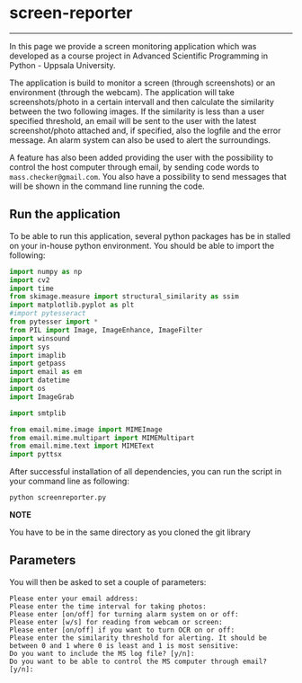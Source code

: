 # screen-reporter
---
In this page we provide a screen monitoring application which was developed as a course project in Advanced Scientific Programming in Python - Uppsala University.

The application is build to monitor a screen (through screenshots) or an environment (through the webcam). The application will take screenshots/photo in a certain intervall and then calculate the similarity between the two following images. If the similarity is less than a user specified threshold, an email will be sent to the user with the latest screenshot/photo attached and, if specified, also the logfile and the error message. An alarm system can also be used to alert the surroundings.

A feature has also been added providing the user with the possibility to control the host computer through email, by sending code words to `mass.checker@gmail.com`. You also have a possibility to send messages that will be shown in the command line running the code.

## Run the application
To be able to run this application, several python packages has be in stalled on your in-house python environment. You should be able to import the following:

```python
import numpy as np
import cv2
import time
from skimage.measure import structural_similarity as ssim
import matplotlib.pyplot as plt
#import pytesseract
from pytesser import *
from PIL import Image, ImageEnhance, ImageFilter
import winsound
import sys
import imaplib
import getpass
import email as em
import datetime
import os
import ImageGrab

import smtplib

from email.mime.image import MIMEImage
from email.mime.multipart import MIMEMultipart
from email.mime.text import MIMEText
import pyttsx
```

After successful installation of all dependencies, you can run the script in your command line as following:

```bash
python screenreporter.py
```

**NOTE**

You have to be in the same directory as you cloned the git library

## Parameters
You will then be asked to set a couple of parameters:

```
Please enter your email address:
Please enter the time interval for taking photos:
Please enter [on/off] for turning alarm system on or off:
Please enter [w/s] for reading from webcam or screen:
Please enter [on/off] if you want to turn OCR on or off:
Please enter the similarity threshold for alerting. It should be between 0 and 1 where 0 is least and 1 is most sensitive:
Do you want to include the MS log file? [y/n]:
Do you want to be able to control the MS computer through email? [y/n]:
```
